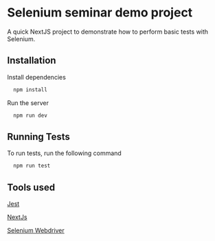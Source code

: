 # Selenium seminar demo project

A quick NextJS project to demonstrate how to perform basic tests with Selenium.

## Installation

Install dependencies

```bash
  npm install
```

Run the server

```bash
  npm run dev
```

## Running Tests

To run tests, run the following command

```bash
  npm run test
```

## Tools used

[Jest](https://jestjs.io/)

[NextJs](https://nextjs.org/)

[Selenium Webdriver](https://www.selenium.dev/documentation/webdriver/)
